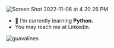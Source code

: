 ![Screen Shot 2022-11-06 at 4 20 26 PM](https://user-images.githubusercontent.com/100665876/200743209-b3b6fb34-7c23-4664-ac90-cb2c11841780.jpeg)
- 🌱 I’m currently learning **Python.**
- You may reach me at Linkedin.
<p><img align="center" src="https://github-readme-stats.vercel.app/api/top-langs?username=guavalines&theme=chartreuse-dark&show_icons=true&locale=en&layout=compact" alt="guavalines" /></p>
